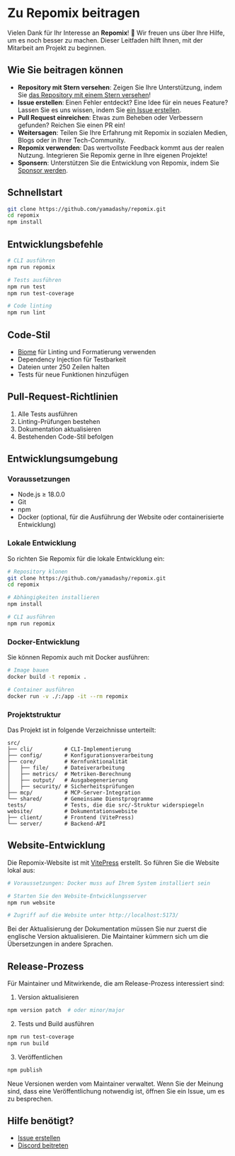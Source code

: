 # Zu Repomix beitragen

Vielen Dank für Ihr Interesse an **Repomix**! 🚀 Wir freuen uns über Ihre Hilfe, um es noch besser zu machen. Dieser Leitfaden hilft Ihnen, mit der Mitarbeit am Projekt zu beginnen.

## Wie Sie beitragen können

- **Repository mit Stern versehen**: Zeigen Sie Ihre Unterstützung, indem Sie [das Repository mit einem Stern versehen](https://github.com/yamadashy/repomix)!
- **Issue erstellen**: Einen Fehler entdeckt? Eine Idee für ein neues Feature? Lassen Sie es uns wissen, indem Sie [ein Issue erstellen](https://github.com/yamadashy/repomix/issues).
- **Pull Request einreichen**: Etwas zum Beheben oder Verbessern gefunden? Reichen Sie einen PR ein!
- **Weitersagen**: Teilen Sie Ihre Erfahrung mit Repomix in sozialen Medien, Blogs oder in Ihrer Tech-Community.
- **Repomix verwenden**: Das wertvollste Feedback kommt aus der realen Nutzung. Integrieren Sie Repomix gerne in Ihre eigenen Projekte!
- **Sponsern**: Unterstützen Sie die Entwicklung von Repomix, indem Sie [Sponsor werden](https://github.com/sponsors/yamadashy).

## Schnellstart

```bash
git clone https://github.com/yamadashy/repomix.git
cd repomix
npm install
```

## Entwicklungsbefehle

```bash
# CLI ausführen
npm run repomix

# Tests ausführen
npm run test
npm run test-coverage

# Code linting
npm run lint
```

## Code-Stil

- [Biome](https://biomejs.dev/) für Linting und Formatierung verwenden
- Dependency Injection für Testbarkeit
- Dateien unter 250 Zeilen halten
- Tests für neue Funktionen hinzufügen

## Pull-Request-Richtlinien

1. Alle Tests ausführen
2. Linting-Prüfungen bestehen
3. Dokumentation aktualisieren
4. Bestehenden Code-Stil befolgen

## Entwicklungsumgebung

### Voraussetzungen

- Node.js ≥ 18.0.0
- Git
- npm
- Docker (optional, für die Ausführung der Website oder containerisierte Entwicklung)

### Lokale Entwicklung

So richten Sie Repomix für die lokale Entwicklung ein:

```bash
# Repository klonen
git clone https://github.com/yamadashy/repomix.git
cd repomix

# Abhängigkeiten installieren
npm install

# CLI ausführen
npm run repomix
```

### Docker-Entwicklung

Sie können Repomix auch mit Docker ausführen:

```bash
# Image bauen
docker build -t repomix .

# Container ausführen
docker run -v ./:/app -it --rm repomix
```

### Projektstruktur

Das Projekt ist in folgende Verzeichnisse unterteilt:

```
src/
├── cli/          # CLI-Implementierung
├── config/       # Konfigurationsverarbeitung
├── core/         # Kernfunktionalität
│   ├── file/     # Dateiverarbeitung
│   ├── metrics/  # Metriken-Berechnung
│   ├── output/   # Ausgabegenerierung
│   ├── security/ # Sicherheitsprüfungen
├── mcp/          # MCP-Server-Integration
└── shared/       # Gemeinsame Dienstprogramme
tests/            # Tests, die die src/-Struktur widerspiegeln
website/          # Dokumentationswebsite
├── client/       # Frontend (VitePress)
└── server/       # Backend-API
```

## Website-Entwicklung

Die Repomix-Website ist mit [VitePress](https://vitepress.dev/) erstellt. So führen Sie die Website lokal aus:

```bash
# Voraussetzungen: Docker muss auf Ihrem System installiert sein

# Starten Sie den Website-Entwicklungsserver
npm run website

# Zugriff auf die Website unter http://localhost:5173/
```

Bei der Aktualisierung der Dokumentation müssen Sie nur zuerst die englische Version aktualisieren. Die Maintainer kümmern sich um die Übersetzungen in andere Sprachen.

## Release-Prozess

Für Maintainer und Mitwirkende, die am Release-Prozess interessiert sind:

1. Version aktualisieren
```bash
npm version patch  # oder minor/major
```

2. Tests und Build ausführen
```bash
npm run test-coverage
npm run build
```

3. Veröffentlichen
```bash
npm publish
```

Neue Versionen werden vom Maintainer verwaltet. Wenn Sie der Meinung sind, dass eine Veröffentlichung notwendig ist, öffnen Sie ein Issue, um es zu besprechen.

## Hilfe benötigt?

- [Issue erstellen](https://github.com/yamadashy/repomix/issues)
- [Discord beitreten](https://discord.gg/wNYzTwZFku)  
